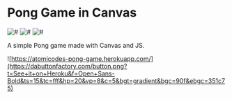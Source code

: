 # Pong Game in Canvas
![#](https://img.shields.io/badge/status-stable-brightgreen.svg?style=flat)
![#](https://img.shields.io/badge/build-unknown-lightgrey.svg?style=flat)
![#](https://img.shields.io/badge/coverage-65%25-yellowgreen.svg?style=flat)

A simple Pong game made with Canvas and JS.

![https://atomicodes-pong-game.herokuapp.com/](https://dabuttonfactory.com/button.png?t=See+it+on+Heroku&f=Open+Sans-Bold&ts=15&tc=fff&hp=20&vp=8&c=5&bgt=gradient&bgc=90f&ebgc=351c75)
